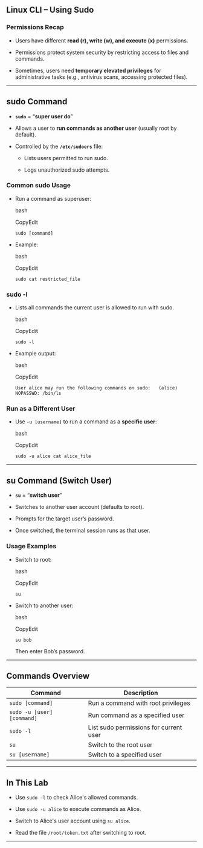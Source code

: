 ## **Linux CLI – Using Sudo**

### **Permissions Recap**

- Users have different **read (r), write (w), and execute (x)** permissions.
    
- Permissions protect system security by restricting access to files and commands.
    
- Sometimes, users need **temporary elevated privileges** for administrative tasks (e.g., antivirus scans, accessing protected files).
    

---

## **sudo Command**

- **`sudo`** = “**super user do**”
    
- Allows a user to **run commands as another user** (usually root by default).
    
- Controlled by the **`/etc/sudoers`** file:
    
    - Lists users permitted to run sudo.
        
    - Logs unauthorized sudo attempts.
        

### **Common sudo Usage**

- Run a command as superuser:
    
    bash
    
    CopyEdit
    
    `sudo [command]`
    
- Example:
    
    bash
    
    CopyEdit
    
    `sudo cat restricted_file`
    

### **sudo -l**

- Lists all commands the current user is allowed to run with sudo.
    
    bash
    
    CopyEdit
    
    `sudo -l`
    
- Example output:
    
    bash
    
    CopyEdit
    
    `User alice may run the following commands on sudo:   (alice) NOPASSWD: /bin/ls`
    

### **Run as a Different User**

- Use `-u [username]` to run a command as a **specific user**:
    
    bash
    
    CopyEdit
    
    `sudo -u alice cat alice_file`
    

---

## **su Command (Switch User)**

- **`su`** = “**switch user**”
    
- Switches to another user account (defaults to root).
    
- Prompts for the target user’s password.
    
- Once switched, the terminal session runs as that user.
    

### **Usage Examples**

- Switch to root:
    
    bash
    
    CopyEdit
    
    `su`
    
- Switch to another user:
    
    bash
    
    CopyEdit
    
    `su bob`
    
    Then enter Bob’s password.
    

---

## **Commands Overview**

|Command|Description|
|---|---|
|`sudo [command]`|Run a command with root privileges|
|`sudo -u [user] [command]`|Run command as a specified user|
|`sudo -l`|List sudo permissions for current user|
|`su`|Switch to the root user|
|`su [username]`|Switch to a specified user|

---

## **In This Lab**

- Use `sudo -l` to check Alice's allowed commands.
    
- Use `sudo -u alice` to execute commands as Alice.
    
- Switch to Alice's user account using `su alice`.
    
- Read the file `/root/token.txt` after switching to root.
    

---